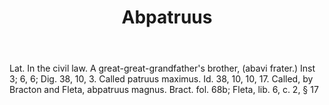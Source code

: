 ---
title: Abpatruus
letter: A
permalink: "/definitions/bld-abpatruus.html"
body: Lat. In the civil law. A great-great-grandfather's brother, (abavi frater.)
  Inst 3; 6, 6; Dig. 38, 10, 3. Called patruus maximus. Id. 38, 10, 10, 17. Called,
  by Bracton and Fleta, abpatruus magnus. Bract. fol. 68b; Fleta, lib. 6, c. 2, §
  17
published_at: '2018-07-07'
source: Black's Law Dictionary 2nd Ed (1910)
layout: post
---